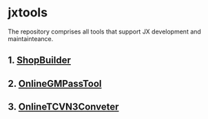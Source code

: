 # jxtools

The repository comprises all tools that support JX development and maintainteance.

## 1. [ShopBuilder](./shopbuilder/README.md)

## 2. [OnlineGMPassTool](./onlineGMPassTool/README.md)

## 3. [OnlineTCVN3Conveter](./onlineTCVN3Converter/README.md)
